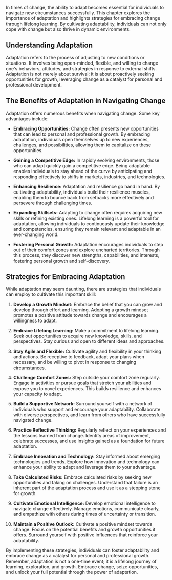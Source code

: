 
In times of change, the ability to adapt becomes essential for individuals to navigate new circumstances successfully. This chapter explores the importance of adaptation and highlights strategies for embracing change through lifelong learning. By cultivating adaptability, individuals can not only cope with change but also thrive in dynamic environments.

Understanding Adaptation
------------------------

Adaptation refers to the process of adjusting to new conditions or situations. It involves being open-minded, flexible, and willing to change one's behaviors, attitudes, and strategies in response to external shifts. Adaptation is not merely about survival; it is about proactively seeking opportunities for growth, leveraging change as a catalyst for personal and professional development.

The Benefits of Adaptation in Navigating Change
-----------------------------------------------

Adaptation offers numerous benefits when navigating change. Some key advantages include:

* **Embracing Opportunities:** Change often presents new opportunities that can lead to personal and professional growth. By embracing adaptation, individuals open themselves up to new experiences, challenges, and possibilities, allowing them to capitalize on these opportunities.

* **Gaining a Competitive Edge:** In rapidly evolving environments, those who can adapt quickly gain a competitive edge. Being adaptable enables individuals to stay ahead of the curve by anticipating and responding effectively to shifts in markets, industries, and technologies.

* **Enhancing Resilience:** Adaptation and resilience go hand in hand. By cultivating adaptability, individuals build their resilience muscles, enabling them to bounce back from setbacks more effectively and persevere through challenging times.

* **Expanding Skillsets:** Adapting to change often requires acquiring new skills or refining existing ones. Lifelong learning is a powerful tool for adaptation, allowing individuals to continuously update their knowledge and competencies, ensuring they remain relevant and adaptable in an ever-changing world.

* **Fostering Personal Growth:** Adaptation encourages individuals to step out of their comfort zones and explore uncharted territories. Through this process, they discover new strengths, capabilities, and interests, fostering personal growth and self-discovery.

Strategies for Embracing Adaptation
-----------------------------------

While adaptation may seem daunting, there are strategies that individuals can employ to cultivate this important skill:

1. **Develop a Growth Mindset:** Embrace the belief that you can grow and develop through effort and learning. Adopting a growth mindset promotes a positive attitude towards change and encourages a willingness to adapt.

2. **Embrace Lifelong Learning:** Make a commitment to lifelong learning. Seek out opportunities to acquire new knowledge, skills, and perspectives. Stay curious and open to different ideas and approaches.

3. **Stay Agile and Flexible:** Cultivate agility and flexibility in your thinking and actions. Be receptive to feedback, adapt your plans when necessary, and be willing to pivot in response to changing circumstances.

4. **Challenge Comfort Zones:** Step outside your comfort zone regularly. Engage in activities or pursue goals that stretch your abilities and expose you to novel experiences. This builds resilience and enhances your capacity to adapt.

5. **Build a Supportive Network:** Surround yourself with a network of individuals who support and encourage your adaptability. Collaborate with diverse perspectives, and learn from others who have successfully navigated change.

6. **Practice Reflective Thinking:** Regularly reflect on your experiences and the lessons learned from change. Identify areas of improvement, celebrate successes, and use insights gained as a foundation for future adaptation.

7. **Embrace Innovation and Technology:** Stay informed about emerging technologies and trends. Explore how innovation and technology can enhance your ability to adapt and leverage them to your advantage.

8. **Take Calculated Risks:** Embrace calculated risks by seeking new opportunities and taking on challenges. Understand that failure is an inherent part of the adaptation process and use it as a stepping stone for growth.

9. **Cultivate Emotional Intelligence:** Develop emotional intelligence to navigate change effectively. Manage emotions, communicate clearly, and empathize with others during times of uncertainty or transition.

10. **Maintain a Positive Outlook:** Cultivate a positive mindset towards change. Focus on the potential benefits and growth opportunities it offers. Surround yourself with positive influences that reinforce your adaptability.

By implementing these strategies, individuals can foster adaptability and embrace change as a catalyst for personal and professional growth. Remember, adaptation is not a one-time event; it is a lifelong journey of learning, exploration, and growth. Embrace change, seize opportunities, and unlock your full potential through the power of adaptation.
